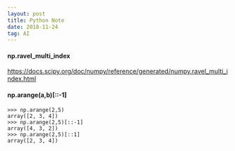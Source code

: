 ```yaml
---
layout: post
title: Python Note
date: 2018-11-24
tag: AI
---
```


#### np.ravel_multi_index
https://docs.scipy.org/doc/numpy/reference/generated/numpy.ravel_multi_index.html

#### np.arange(a,b)\[::-1]
    >>> np.arange(2,5)
    array([2, 3, 4])
    >>> np.arange(2,5)[::-1]
    array([4, 3, 2])
    >>> np.arange(2,5)[::1]
    array([2, 3, 4])